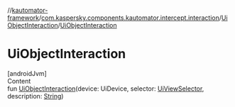 //[kautomator-framework](../../index.md)/[com.kaspersky.components.kautomator.intercept.interaction](../index.md)/[UiObjectInteraction](index.md)/[UiObjectInteraction](-ui-object-interaction.md)



# UiObjectInteraction  
[androidJvm]  
Content  
fun [UiObjectInteraction](-ui-object-interaction.md)(device: UiDevice, selector: [UiViewSelector](../../com.kaspersky.components.kautomator.component.common.builders/-ui-view-selector/index.md), description: [String](https://kotlinlang.org/api/latest/jvm/stdlib/kotlin/-string/index.html))  



